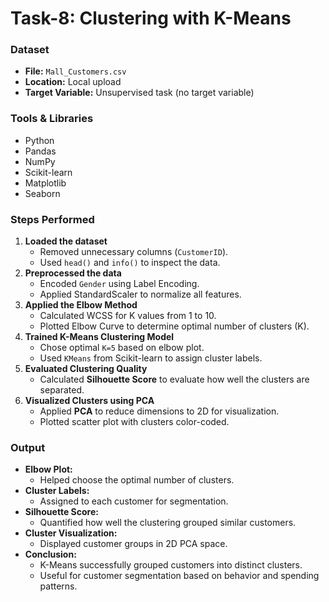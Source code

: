 # **Task-8: Clustering with K-Means**

### **Dataset**

* **File:** `Mall_Customers.csv`
* **Location:** Local upload
* **Target Variable:** Unsupervised task (no target variable)

### **Tools & Libraries**

* Python
* Pandas
* NumPy
* Scikit-learn
* Matplotlib
* Seaborn

### **Steps Performed**

1. **Loaded the dataset**
   * Removed unnecessary columns (`CustomerID`).
   * Used `head()` and `info()` to inspect the data.
2. **Preprocessed the data**
   * Encoded `Gender` using Label Encoding.
   * Applied StandardScaler to normalize all features.
3. **Applied the Elbow Method**
   * Calculated WCSS for K values from 1 to 10.
   * Plotted Elbow Curve to determine optimal number of clusters (K).
4. **Trained K-Means Clustering Model**
   * Chose optimal `K=5` based on elbow plot.
   * Used `KMeans` from Scikit-learn to assign cluster labels.
5. **Evaluated Clustering Quality**
   * Calculated **Silhouette Score** to evaluate how well the clusters are separated.
6. **Visualized Clusters using PCA**
   * Applied **PCA** to reduce dimensions to 2D for visualization.
   * Plotted scatter plot with clusters color-coded.

### **Output**

* **Elbow Plot:**
  * Helped choose the optimal number of clusters.
* **Cluster Labels:**
  * Assigned to each customer for segmentation.
* **Silhouette Score:**
  * Quantified how well the clustering grouped similar customers.
* **Cluster Visualization:**
  * Displayed customer groups in 2D PCA space.
* **Conclusion:**
  * K-Means successfully grouped customers into distinct clusters.
  * Useful for customer segmentation based on behavior and spending patterns.
